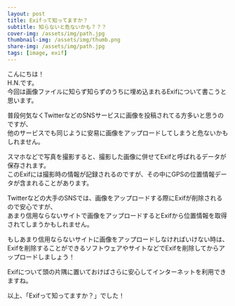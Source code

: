 ```yaml
---
layout: post
title: Exifって知ってますか？
subtitle: 知らないと危ないかも？？？
cover-img: /assets/img/path.jpg
thumbnail-img: /assets/img/thumb.png
share-img: /assets/img/path.jpg
tags: [image, exif]
---
```


こんにちは！  
H.N.です。  
今回は画像ファイルに知らず知らずのうちに埋め込まれるExifについて書こうと思います。  

普段何気なくTwitterなどのSNSサービスに画像を投稿されてる方多いと思うのですが、  
他のサービスでも同じように安易に画像をアップロードしてしまうと危ないかもしれません。

スマホなどで写真を撮影すると、撮影した画像に併せてExifと呼ばれるデータが保存されます。  
このExifには撮影時の情報が記録されるのですが、その中にGPSの位置情報データが含まれることがあります。

Twitterなどの大手のSNSでは、画像をアップロードする際にExifが削除されるので安心ですが、  
あまり信用ならないサイトで画像をアップロードするとExifから位置情報を取得されてしまうかもしれません。

もしあまり信用ならないサイトに画像をアップロードしなければいけない時は、  
Exifを削除することができるソフトウェアやサイトなどでExifを削除してからアップロードしましょう！

Exifについて頭の片隅に置いておけばさらに安心してインターネットを利用できますね。

以上、「Exifって知ってますか？」でした！
